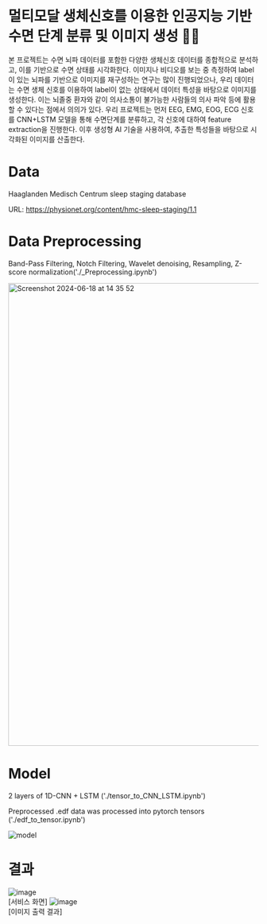 # 멀티모달 생체신호를 이용한 인공지능 기반 수면 단계 분류 및 이미지 생성 🛌🏻
본 프로젝트는 수면 뇌파 데이터를 포함한 다양한 생체신호 데이터를 종합적으로 분석하고, 이를 기반으로 수면 상태를 시각화한다. 이미지나 비디오를 보는 중 측정하여 label이 있는 뇌파를 기반으로 이미지를 재구성하는 연구는 많이 진행되었으나, 우리 데이터는 수면 생체 신호를 이용하여 label이 없는 상태에서 데이터 특성을 바탕으로 이미지를 생성한다. 이는 뇌졸중 환자와 같이 의사소통이 불가능한 사람들의 의사 파악 등에 활용할 수 있다는 점에서 의의가 있다.
우리 프로젝트는 먼저 EEG, EMG, EOG, ECG 신호를 CNN+LSTM 모델을 통해 수면단계를 분류하고, 각 신호에 대하여 feature extraction을 진행한다. 이후 생성형 AI 기술을 사용하여, 추출한 특성들을 바탕으로 시각화된 이미지를 산출한다.

# Data
Haaglanden Medisch Centrum sleep staging database

URL: https://physionet.org/content/hmc-sleep-staging/1.1

# Data Preprocessing
Band-Pass Filtering, Notch Filtering, Wavelet denoising, Resampling, Z-score normalization('./_Preprocessing.ipynb')

<img width="931" alt="Screenshot 2024-06-18 at 14 35 52" src="https://github.com/hoho9337/PSG_sleep_classification/assets/97961767/e96d5673-7713-49b3-b95d-cec7eebbaed0">

# Model
2 layers of 1D-CNN + LSTM ('./tensor_to_CNN_LSTM.ipynb')

Preprocessed .edf data was processed into pytorch tensors ('./edf_to_tensor.ipynb')

![model](https://github.com/hoho9337/sleep-EOG-analysis/assets/97961767/5ccb71ae-4735-4268-a8e3-ad99b4fbf1f8)


# 결과
![image](https://github.com/yyaaoonngg/PSG_sleep_classification/assets/97872145/03267157-657b-4e90-9773-d5f38d192acb) <br>
[서비스 화면]
![image](https://github.com/yyaaoonngg/PSG_sleep_classification/assets/97872145/2b2c0012-af27-451d-ad5d-17f3842dda3f) <br>
[이미지 출력 결과]
